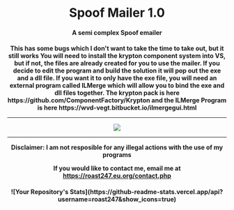 



<h1 align="center">Spoof Mailer 1.0</h1>

<h4 align="center">A semi complex Spoof emailer</h4>
<h4 align="center">This has some bugs which I don't want to take the time to take out, but it still works
You will need to install the krypton component system into VS, but if not, the files are already created for you to use the mailer. If you decide to edit the program and build the solution it will pop out the exe and a dll file. If you want it to only have the exe file, you will need an external program called ILMerge which will allow you to bind the exe and dll files together. The krypton pack is here https://github.com/ComponentFactory/Krypton and the ILMerge Program is here https://wvd-vegt.bitbucket.io/ilmergegui.html
<hr>
<img src="https://raw.githubusercontent.com/roast247/SpoofMailer1/main/Mailer%201.0.png">
<hr>
Disclaimer: I am not resposible for any illegal actions with the use of my programs

  If you would like to contact me, email me at https://roast247.eu.org/contact.php
</h4>

<h4 align="center">
![Your Repository's Stats](https://github-readme-stats.vercel.app/api?username=roast247&show_icons=true)
</h4>

